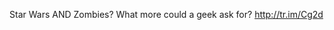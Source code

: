 <!--
id: 216716061
link: http://kevinisom.info/post/216716061/star-wars-and-zombies-what-more-could-a-geek-ask
slug: star-wars-and-zombies-what-more-could-a-geek-ask
date: Mon Oct 19 2009 13:48:35 GMT+1300 (NZDT)
raw: {"blog_name":"kevinisom","id":216716061,"post_url":"http://kevinisom.info/post/216716061/star-wars-and-zombies-what-more-could-a-geek-ask","slug":"star-wars-and-zombies-what-more-could-a-geek-ask","type":"text","date":"2009-10-19 00:48:35 GMT","timestamp":1255913315,"state":"published","format":"html","reblog_key":"3iia3E4u","tags":[],"short_url":"http://tmblr.co/Zw68YyCwjCT","highlighted":[],"feed_item":"http://twitter.com/kev_nz/statuses/4978220679","from_feed_id":"650289","note_count":0,"title":null,"body":"<p>Star Wars AND Zombies? What more could a geek ask for? <a href=\"http://tr.im/Cg2d\" target=\"_blank\">http://tr.im/Cg2d</a></p>"}
publish: 2009-10-019
tags: 
title: null
-->


Star Wars AND Zombies? What more could a geek ask for?
<http://tr.im/Cg2d>


